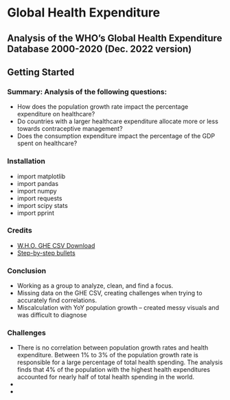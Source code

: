 # Global Health Expenditure

## Analysis of the WHO’s Global Health Expenditure Database 2000-2020 (Dec. 2022 version)

## Getting Started

### Summary: Analysis of the following questions:

* How does the population growth rate impact the percentage expenditure on healthcare?
* Do countries with a larger healthcare expenditure allocate more or less towards contraceptive management?
* Does the consumption expenditure impact the percentage of the GDP spent on healthcare?

### Installation

* import matplotlib
* import pandas
* import numpy
* import requests
* import scipy stats
* import pprint

### Credits

* [W.H.O. GHE CSV Download](https://apps.who.int/nha/database/Home/IndicatorsDownload/en) 
* [Step-by-step bullets](https://apps.who.int/nha/database/Select/Indicators/en)

### Conclusion

* Working as a group to analyze, clean, and find a focus.
* Missing data on the GHE CSV, creating challenges when trying to accurately find correlations.
* Miscalculation with YoY population growth – created messy visuals and was difficult to diagnose

### Challenges

* There is no correlation between population growth rates and health expenditure. Between 1% to 3% of the population growth rate is responsible for a large percentage of total health spending. The analysis finds that 4% of the population with the highest health expenditures accounted for nearly half of total health spending in the world.
* 
* 
